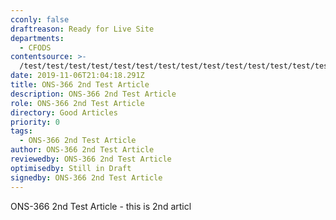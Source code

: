 ```yaml
---
cconly: false
draftreason: Ready for Live Site
departments:
  - CFODS
contentsource: >-
  /test/test/test/test/test/test/test/test/test/test/test/test/test/test/test/test/test/test/test/test/test/test/test/test/test/test/test/test/test/test/test/test/test/test/test
date: 2019-11-06T21:04:18.291Z
title: ONS-366 2nd Test Article
description: ONS-366 2nd Test Article
role: ONS-366 2nd Test Article
directory: Good Articles
priority: 0
tags:
  - ONS-366 2nd Test Article
author: ONS-366 2nd Test Article
reviewedby: ONS-366 2nd Test Article
optimisedby: Still in Draft
signedby: ONS-366 2nd Test Article
---
```

ONS-366 2nd Test Article - this is 2nd articl
